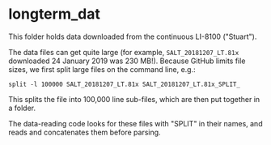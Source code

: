 # longterm_dat

This folder holds data downloaded from the continuous LI-8100 ("Stuart").

The data files can get quite large (for example, `SALT_20181207_LT.81x` downloaded 24 January 2019 was 230 MB!). Because GitHub limits file sizes, we first split large files on the command line, e.g.:
```
split -l 100000 SALT_20181207_LT.81x SALT_20181207_LT.81x_SPLIT_ 
```
This splits the file into 100,000 line sub-files, which are then put together in a folder.

The data-reading code looks for these files with "SPLIT" in their names, and reads and concatenates them before parsing.
